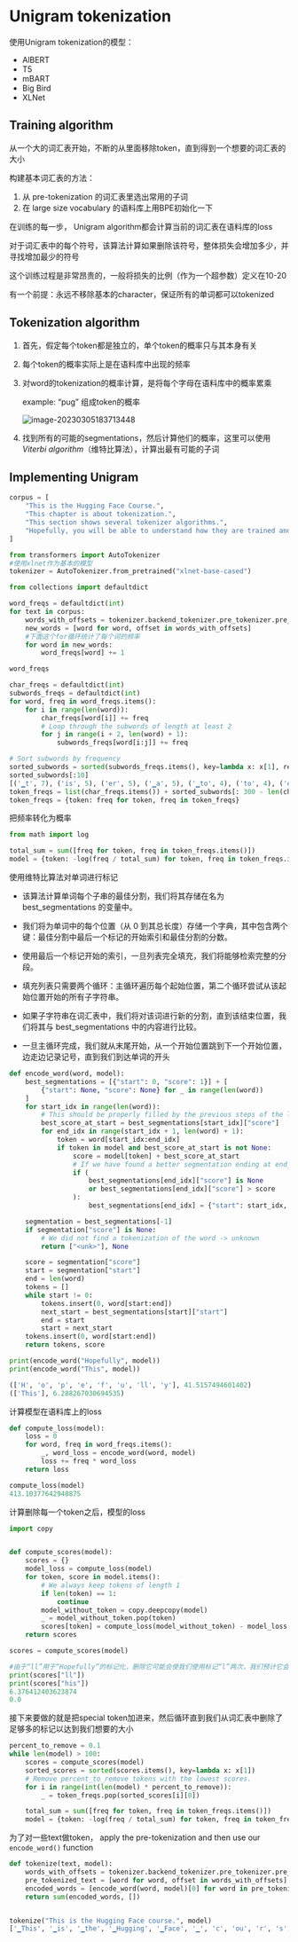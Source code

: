 # Unigram tokenization

使用Unigram tokenization的模型：

+ AlBERT
+ T5
+ mBART
+ Big Bird
+ XLNet



## Training algorithm

从一个大的词汇表开始，不断的从里面移除token，直到得到一个想要的词汇表的大小

构建基本词汇表的方法：

1. 从 pre-tokenization 的词汇表里选出常用的子词
2. 在 large size vocabulary 的语料库上用BPE初始化一下



在训练的每一步， Unigram algorithm都会计算当前的词汇表在语料库的loss

对于词汇表中的每个符号，该算法计算如果删除该符号，整体损失会增加多少，并寻找增加最少的符号

这个训练过程是非常昂贵的，一般将损失的比例（作为一个超参数）定义在10-20

有一个前提：永远不移除基本的character，保证所有的单词都可以tokenized





## Tokenization algorithm

1. 首先，假定每个token都是独立的，单个token的概率只与其本身有关

2. 每个token的概率实际上是在语料库中出现的频率

3. 对word的tokenization的概率计算，是将每个字母在语料库中的概率累乘

   example: “pug” 组成token的概率

   ![image-20230305183713448](http://picture.jacobx.top/markdown/image-20230305183713448.png)

4. 找到所有的可能的segmentations，然后计算他们的概率，这里可以使用*Viterbi algorithm*（维特比算法），计算出最有可能的子词



## Implementing Unigram

```python
corpus = [
    "This is the Hugging Face Course.",
    "This chapter is about tokenization.",
    "This section shows several tokenizer algorithms.",
    "Hopefully, you will be able to understand how they are trained and generate tokens.",
]
```



```python
from transformers import AutoTokenizer
#使用xlnet作为基本的模型
tokenizer = AutoTokenizer.from_pretrained("xlnet-base-cased")

from collections import defaultdict

word_freqs = defaultdict(int)
for text in corpus:
    words_with_offsets = tokenizer.backend_tokenizer.pre_tokenizer.pre_tokenize_str(text)
    new_words = [word for word, offset in words_with_offsets]
    #下面这个for循环统计了每个词的频率
    for word in new_words:
        word_freqs[word] += 1

word_freqs
```



```python
char_freqs = defaultdict(int)
subwords_freqs = defaultdict(int)
for word, freq in word_freqs.items():
    for i in range(len(word)):
        char_freqs[word[i]] += freq
        # Loop through the subwords of length at least 2
        for j in range(i + 2, len(word) + 1):
            subwords_freqs[word[i:j]] += freq

# Sort subwords by frequency
sorted_subwords = sorted(subwords_freqs.items(), key=lambda x: x[1], reverse=True)
sorted_subwords[:10]
[('▁t', 7), ('is', 5), ('er', 5), ('▁a', 5), ('▁to', 4), ('to', 4), ('en', 4), ('▁T', 3), ('▁Th', 3), ('▁Thi', 3)]
token_freqs = list(char_freqs.items()) + sorted_subwords[: 300 - len(char_freqs)]
token_freqs = {token: freq for token, freq in token_freqs}
```



把频率转化为概率

```python
from math import log

total_sum = sum([freq for token, freq in token_freqs.items()])
model = {token: -log(freq / total_sum) for token, freq in token_freqs.items()}
```



使用维特比算法对单词进行标记

+ 该算法计算单词每个子串的最佳分割，我们将其存储在名为 best_segmentations 的变量中。

+ 我们将为单词中的每个位置（从 0 到其总长度）存储一个字典，其中包含两个键：最佳分割中最后一个标记的开始索引和最佳分割的分数。 

+ 使用最后一个标记开始的索引，一旦列表完全填充，我们将能够检索完整的分段。

+ 填充列表只需要两个循环：主循环遍历每个起始位置，第二个循环尝试从该起始位置开始的所有子字符串。 

+ 如果子字符串在词汇表中，我们将对该词进行新的分割，直到该结束位置，我们将其与 best_segmentations 中的内容进行比较。 
+ 一旦主循环完成，我们就从末尾开始，从一个开始位置跳到下一个开始位置，边走边记录记号，直到我们到达单词的开头

```python
def encode_word(word, model):
    best_segmentations = [{"start": 0, "score": 1}] + [
        {"start": None, "score": None} for _ in range(len(word))
    ]
    for start_idx in range(len(word)):
        # This should be properly filled by the previous steps of the loop
        best_score_at_start = best_segmentations[start_idx]["score"]
        for end_idx in range(start_idx + 1, len(word) + 1):
            token = word[start_idx:end_idx]
            if token in model and best_score_at_start is not None:
                score = model[token] + best_score_at_start
                # If we have found a better segmentation ending at end_idx, we update
                if (
                    best_segmentations[end_idx]["score"] is None
                    or best_segmentations[end_idx]["score"] > score
                ):
                    best_segmentations[end_idx] = {"start": start_idx, "score": score}

    segmentation = best_segmentations[-1]
    if segmentation["score"] is None:
        # We did not find a tokenization of the word -> unknown
        return ["<unk>"], None

    score = segmentation["score"]
    start = segmentation["start"]
    end = len(word)
    tokens = []
    while start != 0:
        tokens.insert(0, word[start:end])
        next_start = best_segmentations[start]["start"]
        end = start
        start = next_start
    tokens.insert(0, word[start:end])
    return tokens, score
```



```python
print(encode_word("Hopefully", model))
print(encode_word("This", model))

(['H', 'o', 'p', 'e', 'f', 'u', 'll', 'y'], 41.5157494601402)
(['This'], 6.288267030694535)
```



计算模型在语料库上的loss

```python
def compute_loss(model):
    loss = 0
    for word, freq in word_freqs.items():
        _, word_loss = encode_word(word, model)
        loss += freq * word_loss
    return loss

compute_loss(model)
413.10377642940875
```



计算删除每一个token之后，模型的loss

```python
import copy


def compute_scores(model):
    scores = {}
    model_loss = compute_loss(model)
    for token, score in model.items():
        # We always keep tokens of length 1
        if len(token) == 1:
            continue
        model_without_token = copy.deepcopy(model)
        _ = model_without_token.pop(token)
        scores[token] = compute_loss(model_without_token) - model_loss
    return scores

scores = compute_scores(model)

#由于“ll”用于“Hopefully”的标记化，删除它可能会使我们使用标记“l”两次，我们预计它会有正损失。 “his”仅在单词“This”中使用，它被标记为自身，因此我们期望它具有零损失。
print(scores["ll"])
print(scores["his"])
6.376412403623874
0.0
```



接下来要做的就是把special token加进来，然后循环直到我们从词汇表中删除了足够多的标记以达到我们想要的大小

```python
percent_to_remove = 0.1
while len(model) > 100:
    scores = compute_scores(model)
    sorted_scores = sorted(scores.items(), key=lambda x: x[1])
    # Remove percent_to_remove tokens with the lowest scores.
    for i in range(int(len(model) * percent_to_remove)):
        _ = token_freqs.pop(sorted_scores[i][0])

    total_sum = sum([freq for token, freq in token_freqs.items()])
    model = {token: -log(freq / total_sum) for token, freq in token_freqs.items()}
```



为了对一些text做token， apply the pre-tokenization and then use our `encode_word()` function

```python
def tokenize(text, model):
    words_with_offsets = tokenizer.backend_tokenizer.pre_tokenizer.pre_tokenize_str(text)
    pre_tokenized_text = [word for word, offset in words_with_offsets]
    encoded_words = [encode_word(word, model)[0] for word in pre_tokenized_text]
    return sum(encoded_words, [])


tokenize("This is the Hugging Face course.", model)
['▁This', '▁is', '▁the', '▁Hugging', '▁Face', '▁', 'c', 'ou', 'r', 's', 'e', '.']
```

